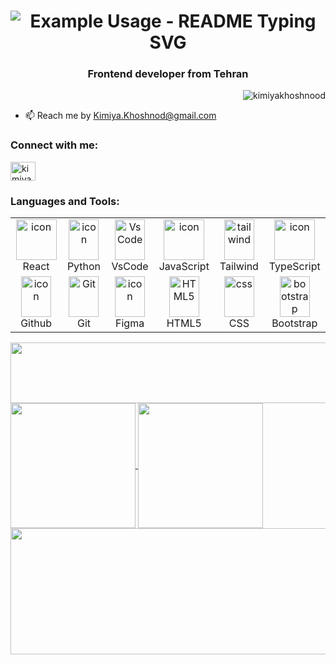 <h1 align="center">
  <img src="https://readme-typing-svg.demolab.com/?lines=Hi+wellcome+To my Github!; I'm+a+Front+end+developer !; Cheak+my+Repository!&font=Fira%20Code&center=true&width=400&height=65&duration=4000&pause=1000" alt="Example Usage - README Typing SVG">
</h1>

<h3 align="center">Frontend developer from Tehran</h3>

<p align="right"> <img src="https://komarev.com/ghpvc/?username=kimiyakhoshnood&label=Profile%20views&color=0e75b6&style=flat" alt="kimiyakhoshnood" /> </p>

- 📫 Reach me by Kimiya.Khoshnod@gmail.com

<h3 align="left">Connect with me:</h3>
<p align="left">
<a href="https://linkedin.com/in/kimiyakhoshnood" target="blank"><img align="center" src="https://raw.githubusercontent.com/rahuldkjain/github-profile-readme-generator/master/src/images/icons/Social/linked-in-alt.svg" alt="kimiyakhoshnood" height="30" width="40" /></a>
</p>

<h3 align="left">Languages and Tools:</h3>

<table align="center">
  <tr>
    <td align="center" width="96">
        <img src="https://techstack-generator.vercel.app/react-icon.svg" alt="icon" width="65" height="65" />
      <br>React
    </td>
     <td align="center" width="96">
        <img src="https://skillicons.dev/icons?i=python" alt="icon" width="48" height="65" />
      <br>Python
    </td>
       <td align="center" width="96">
        <img src="https://skillicons.dev/icons?i=vscode" width="48" height="65" alt="VsCode" />
      <br>VsCode
    </td>    
    <td align="center" width="96">
        <img src="https://techstack-generator.vercel.app/js-icon.svg" alt="icon" width="65" height="65" />
      <br>JavaScript
    </td>
      <td align="center" width="96">
        <img src="https://skillicons.dev/icons?i=tailwind" width="48" height="65" alt="tailwind" />
      <br>Tailwind
    </td>
    <td align="center" width="96">
        <img src="https://techstack-generator.vercel.app/ts-icon.svg" alt="icon" width="65" height="65" />
      <br>TypeScript
    </td>
  </tr>
  <tr>
    <td align="center" width="96">
        <img src="https://skillicons.dev/icons?i=github" alt="icon" width="48" height="65" />
      <br>Github
    </td>
    <td align="center" width="96"> 
        <img src="https://skillicons.dev/icons?i=git" width="48" height="65" alt="Git" />
      <br>Git
    </td>
    <td align="center" width="96">
        <img src="https://skillicons.dev/icons?i=figma" alt="icon" width="48" height="65" />
      <br>Figma
    </td>
    <td align="center"  width="96">
        <img src="https://skillicons.dev/icons?i=html" width="48" height="65" alt="HTML5" />
      <br>HTML5
    </td>
    <td align="center" width="96">
        <img src="https://skillicons.dev/icons?i=css" width="48" height="65" alt="css" />
      <br>CSS
    </td>
    <td align="center"  width="96">
        <img src="https://skillicons.dev/icons?i=bootstrap" width="48" height="65" alt="bootstrap" />
      <br>Bootstrap
    </td>
  
  </tr>
</table>

<img align="center" height=97 width=1000 src="https://github-profile-trophy.vercel.app/?username=kimiyakhoshnood&theme=radical&no-frame=true&title=Stars,Followers,Commits&column=-1"/>

<a href="#" align="center" width=1000>
  <img height=200 align="center" src="https://my-stats-43gk.vercel.app/api?username=kimiyakhoshnood&show_icons=true&theme=radical&hide=contribs,issues&show=discussions_answered&rank_icon=github&include_all_commits=true&card_width=150" />
</a>
<a href="#" align="center"width=1000>
  <img height=200 align="center" src="https://my-stats-43gk.vercel.app/api/top-langs/?username=kimiyakhoshnood&hide=html,scss,css&langs_count=8&layout=compact&theme=radical&card_width=150" />
</a>

<img align="center" width=1000 height=202 src="https://github-readme-streak-stats-git-main-davids-projects-ad77adcc.vercel.app/?user=kimiyakhoshnood&theme=radical"/>

